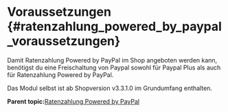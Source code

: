 # Voraussetzungen {#ratenzahlung_powered_by_paypal_voraussetzungen}

Damit Ratenzahlung Powered by PayPal im Shop angeboten werden kann, benötigst du eine Freischaltung von Paypal sowohl für Paypal Plus als auch für Ratenzahlung Powered by PayPal.

Das Modul selbst ist ab Shopversion v3.3.1.0 im Grundumfang enthalten.

**Parent topic:**[Ratenzahlung Powered by PayPal](14_4_RatenzahlungPoweredByPayPal.md)

